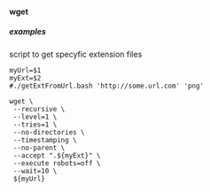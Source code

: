 #### wget

##### examples

script to get specyfic extension files

    myUrl=$1
    myExt=$2
    #./getExtFromUrl.bash 'http://some.url.com' 'png'
    
    wget \
     --recursive \
     --level=1 \
     --tries=1 \
     --no-directories \
     --timestamping \
     --no-parent \
     --accept ".${myExt}" \
     --execute robots=off \
     --wait=10 \
     ${myUrl}

